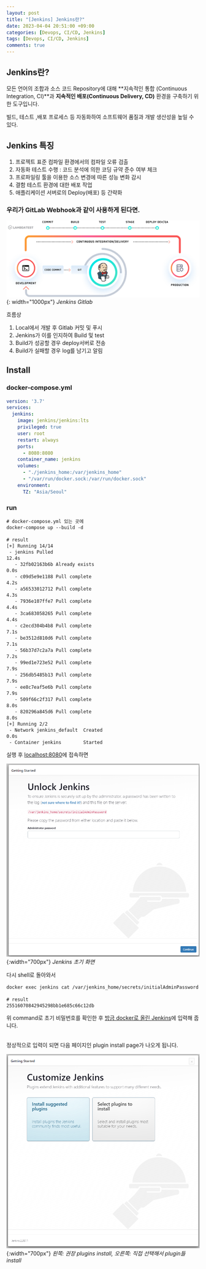 ```yaml
---
layout: post
title: "[Jenkins] Jenkins란?"
date: 2023-04-04 20:51:00 +09:00
categories: [Devops, CI/CD, Jenkins]
tags: [Devops, CI/CD, Jenkins]
comments: true
---
```


## Jenkins란?

모든 언어의 조합과 소스 코드 Repository에 대해 **지속적인 통합 (Continuous Integration, CI)**과 **지속적인 배포(Continuous Delivery, CD)** 환경을 구축하기 위한 도구입니다.

빌드, 테스트 ,배포 프로세스 등 자동화하여 소프트웨어 품질과 개발 생산성을 높일 수 있다.

## Jenkins 특징

1. 프로젝트 표준 컴파일 환경에서의 컴파일 오류 검출
2. 자동화 테스트 수행 : 코드 분석에 의한 코딩 규약 준수 여부 체크
3. 프로파일링 툴을 이용한 소스 변경에 따른 성능 변화 감시
4. 결함 테스트 환경에 대한 배포 작업
5. 애플리케이션 서버로의 Deploy(배포) 등 간략화

### 우리가 GitLab Webhook과 같이 사용하게 된다면.

![Untitled](../../../assets/img/posts/jenkins/jenkins-gitlab.png){: width="1000px"}
_Jenkins Gitlab_

흐름상

1. Local에서 개발 후 Gitlab 커밋 및 푸시
2. Jenkins가 이를 인지하여 Build 및 test
3. Build가 성공할 경우 deploy서버로 전송
4. Build가 실패할 경우 log를 남기고 알림

## Install

### docker-compose.yml

```yml
version: '3.7'
services:
  jenkins:
    image: jenkins/jenkins:lts
    privileged: true
    user: root
    restart: always
    ports:
      - 8080:8080
    container_name: jenkins
    volumes:
      - "./jenkins_home:/var/jenkins_home"
      - "/var/run/docker.sock:/var/run/docker.sock"
    environment:
      TZ: "Asia/Seoul"
```

### run

```shell
# docker-compose.yml 있는 곳에
docker-compose up --build -d

# result
[+] Running 14/14
 - jenkins Pulled                                                                          12.4s
   - 32fb02163b6b Already exists                                                            0.0s
   - c09d5e9e1188 Pull complete                                                             4.2s
   - a56533012712 Pull complete                                                             4.3s
   - 7936e107ffe7 Pull complete                                                             4.4s
   - 3ca683058265 Pull complete                                                             4.4s
   - c2ecd304b4b8 Pull complete                                                             7.1s
   - be3512d810d6 Pull complete                                                             7.1s
   - 56b37d7c2a7a Pull complete                                                             7.2s
   - 99ed1e723e52 Pull complete                                                             7.9s 
   - 256db5485b13 Pull complete                                                             7.9s 
   - ee8c7eaf5e6b Pull complete                                                             7.9s 
   - 509f66c2f317 Pull complete                                                             8.0s 
   - 820296a845d6 Pull complete                                                             8.0s 
[+] Running 2/2
 - Network jenkins_default  Created                                                         0.0s 
 - Container jenkins        Started
```

실행 후 [localhost:8080](http://localhost:8080)에 접속하면

![Untitled](../../../assets/img/posts/jenkins/inital_jenkins_home.png){:width="700px"}
_Jenkins 초기 화면_

다시 shell로 돌아와서

```shell
docker exec jenkins cat /var/jenkins_home/secrets/initialAdminPassword

# result
25516070842945298bb1e685c66c12db
```

위 command로 초기 비밀번호를 확인한 후 [방금 docker로 올린 Jenkins](http://localhost:8080)에 입력해 줍니다.

<br/>
정상적으로 입력이 되면 다음 페이지인 plugin install page가 나오게 됩니다.

![Untitled](../../../assets/img/posts/jenkins/inital_install_plug_page.png){:width="700px"}
_왼쪽: 권장 plugins install, 오른쪽: 직접 선택해서 plugin들 install_
